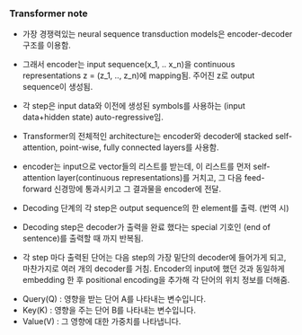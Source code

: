 ### Transformer note

- 가장 경쟁력있는 neural sequence transduction models은 encoder-decoder 구조를 이용함.
- 그래서 encoder는 input sequence(x_1, .. x_n)을 continuous representations z = (z_1, .., z_n)에 mapping됨. 주어진 z로 output sequence이 생성됨.
- 각 step은 input data와 이전에 생성된 symbols를 사용하는 (input data+hidden state) auto-regressive임.
- Transformer의 전체적인 architecture는 encoder와 decoder에 stacked self-attention, point-wise, fully connected layers를 사용함.


- encoder는 input으로 vector들의 리스트를 받는데, 이 리스트를 먼저 self-attention layer(continuous representations)를 거치고, 그 다음 feed-forward 신경망에 통과시키고 그 결과물을 encoder에 전달.
- Decoding 단계의 각 step은 output sequence의 한 element를 출력. (번역 시)
- Decoding step은 decoder가 출력을 완료 했다는 special 기호인 <eos> (end of sentence)를 출력할 때 까지 반복됨.
- 각 step 마다 출력된 단어는 다음 step의 가장 밑단의 decoder에 들어가게 되고, 마찬가지로 여러 개의 decoder를 거침. Encoder의 input에 했던 것과 동일하게 embedding 한 후 positional encoding을 추가해 각 단어의 위치 정보를 더해줌.

* Query(Q) : 영향을 받는 단어 A를 나타내는 변수입니다.
* Key(K) : 영향을 주는 단어 B를 나타내는 변수입니다.
* Value(V) : 그 영향에 대한 가중치를 나타냅니다.
